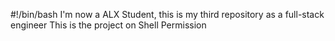 #!/bin/bash
I'm now a ALX Student, this is my third repository as a full-stack engineer
This is the project on Shell Permission
